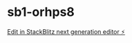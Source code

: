 # sb1-orhps8

[Edit in StackBlitz next generation editor ⚡️](https://stackblitz.com/~/github.com/hassaan-ts/sb1-orhps8)